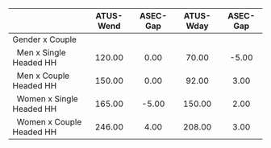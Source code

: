 
|                      |    ATUS-Wend |     ASEC-Gap |    ATUS-Wday |     ASEC-Gap |
| -------------------- | :----------: | :----------: | :----------: | :----------: |
| Gender x Couple      |              |              |              |              |
| &nbsp;&nbsp;Men x Single Headed HH |       120.00 |         0.00 |        70.00 |        -5.00 |
| &nbsp;&nbsp;Men x Couple Headed HH |       150.00 |         0.00 |        92.00 |         3.00 |
| &nbsp;&nbsp;Women x Single Headed HH |       165.00 |        -5.00 |       150.00 |         2.00 |
| &nbsp;&nbsp;Women x Couple Headed HH |       246.00 |         4.00 |       208.00 |         3.00 |

